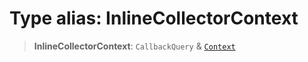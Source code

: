# Type alias: InlineCollectorContext

> **InlineCollectorContext**: `CallbackQuery` & [`Context`](./src/type-aliases/Context.md)
